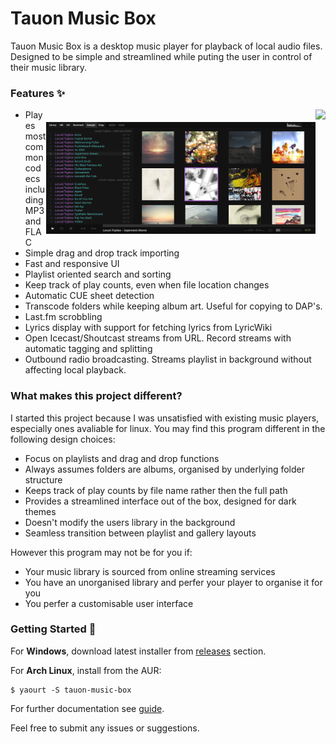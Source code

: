 # Tauon Music Box

Tauon Music Box is a desktop music player for playback of local audio files.
Designed to be simple and streamlined while puting the user in control of their music library.

### Features :sparkles:


<img src="https://cloud.githubusercontent.com/assets/17271572/25081441/88abb624-239e-11e7-9ba8-d51bc015b168.jpg" align="right" height="200px" hspace="0px" vspace="0px">


<img src="docs/scrn1.jpg" align="right" height="179px" hspace="0px" vspace="20px">

  - Playes most common codecs including MP3 and FLAC
  - Simple drag and drop track importing
  - Fast and responsive UI
  - Playlist oriented search and sorting
  - Keep track of play counts, even when file location changes
  - Automatic CUE sheet detection
  - Transcode folders while keeping album art. Useful for copying to DAP's.
  - Last.fm scrobbling
  - Lyrics display with support for fetching lyrics from LyricWiki
  - Open Icecast/Shoutcast streams from URL. Record streams with automatic tagging and splitting
  - Outbound radio broadcasting. Streams playlist in background without affecting local playback.

### What makes this project different?

I started this project because I was unsatisfied with existing music players, especially ones avaliable for linux. You may find this program different in the following design choices:

 - Focus on playlists and drag and drop functions
 - Always assumes folders are albums, organised by underlying folder structure
 - Keeps track of play counts by file name rather then the full path
 - Provides a streamlined interface out of the box, designed for dark themes
 - Doesn't modify the users library in the background
 - Seamless transition between playlist and gallery layouts
 
However this program may not be for you if:

 - Your music library is sourced from online streaming services
 - You have an unorganised library and perfer your player to organise it for you
 - You perfer a customisable user interface

### Getting Started :dizzy:

For __Windows__, download latest installer from [releases](https://github.com/Taiko2k/tauonmb/releases) section.

For __Arch Linux__, install from the AUR:  

    $ yaourt -S tauon-music-box


For further documentation see [guide](docs/guide.md).

Feel free to submit any issues or suggestions.
